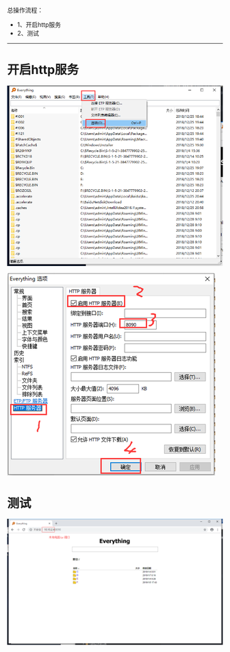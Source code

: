 总操作流程：
- 1、开启http服务
- 2、测试

***

# 开启http服务

![](image/2-1.png)

![](image/2-2.png)

# 测试

![](image/2-3.png)